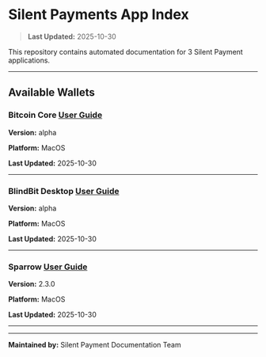 # Silent Payments App Index

> **Last Updated:** 2025-10-30

This repository contains automated documentation for 3 Silent Payment applications.

---

## Available Wallets

### Bitcoin Core [User Guide](bitcoin_core/user-guide.md)

**Version:** alpha

**Platform:** MacOS

**Last Updated:** 2025-10-30

---

### BlindBit Desktop [User Guide](blindbit_desktop/user-guide.md)

**Version:** alpha

**Platform:** MacOS

**Last Updated:** 2025-10-30

---

### Sparrow [User Guide](sparrow/user-guide.md)

**Version:** 2.3.0

**Platform:** MacOS

**Last Updated:** 2025-10-30

---


---

**Maintained by:** Silent Payment Documentation Team  
